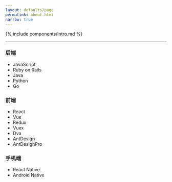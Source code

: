 ```yaml
---
layout: defaults/page
permalink: about.html
narrow: true
---
```


{% include components/intro.md %}

<hr />

### 后端

* JavaScript
* Ruby on Rails
* Java
* Python
* Go

### 前端
* React
* Vue
* Redux
* Vuex
* Dva
* AntDesign
* AntDesignPro

### 手机端
* React Native
* Android Native